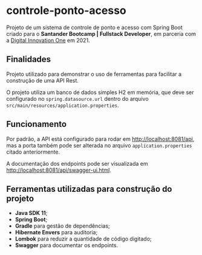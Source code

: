 # controle-ponto-acesso

Projeto de um sistema de controle de ponto e acesso com Spring Boot criado para o **Santander Bootcamp | Fullstack Developer**, em parceria com a [Digital Innovation One](https://web.digitalinnovation.onelink) em 2021.

## Finalidades

Projeto utilizado para demonstrar o uso de ferramentas para facilitar a construção de uma API Rest.

O projeto utiliza um banco de dados simples H2 em memória, que deve ser configurado no `spring.datasource.url` dentro do arquivo `src/main/resources/application.properties`.

## Funcionamento
Por padrão, a API está configurado para rodar em [http://localhost:8081/api](http://localhost:8081/api), mas a porta também pode ser alterada no arquivo `application.properties` citado anteriormente.

A documentação dos endpoints pode ser visualizada em [http://localhost:8081/api/swagger-ui.html](http://localhost:8081/api/swagger-ui.html).

## Ferramentas utilizadas para construção do projeto

- **Java SDK 11**;
- **Spring Boot**;
- **Gradle** para gestão de dependências;
- **Hibernate Envers** para auditoria;
- **Lombok** para reduzir a quantidade de código digitado;
- **Swagger** para documentar os endpoints.

